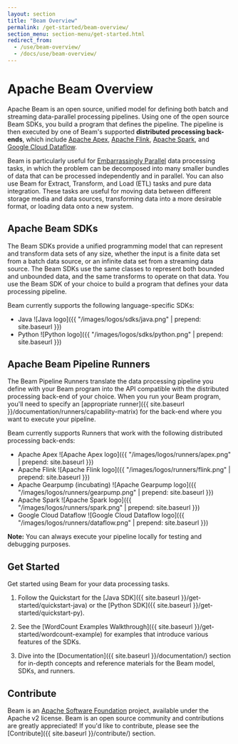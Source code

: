 ```yaml
---
layout: section
title: "Beam Overview"
permalink: /get-started/beam-overview/
section_menu: section-menu/get-started.html
redirect_from:
  - /use/beam-overview/
  - /docs/use/beam-overview/
---
```


# Apache Beam Overview

Apache Beam is an open source, unified model for defining both batch and streaming data-parallel processing pipelines. Using one of the open source Beam SDKs, you build a program that defines the pipeline. The pipeline is then executed by one of Beam's supported **distributed processing back-ends**, which include [Apache Apex](http://apex.apache.org), [Apache Flink](http://flink.apache.org), [Apache Spark](http://spark.apache.org), and [Google Cloud Dataflow](https://cloud.google.com/dataflow).

Beam is particularly useful for [Embarrassingly Parallel](http://en.wikipedia.org/wiki/Embarassingly_parallel) data processing tasks, in which the problem can be decomposed into many smaller bundles of data that can be processed independently and in parallel. You can also use Beam for Extract, Transform, and Load (ETL) tasks and pure data integration. These tasks are useful for moving data between different storage media and data sources, transforming data into a more desirable format, or loading data onto a new system.

## Apache Beam SDKs

The Beam SDKs provide a unified programming model that can represent and transform data sets of any size, whether the input is a finite data set from a batch data source, or an infinite data set from a streaming data source. The Beam SDKs use the same classes to represent both bounded and unbounded data, and the same transforms to operate on that data. You use the Beam SDK of your choice to build a program that defines your data processing pipeline.

Beam currently supports the following language-specific SDKs:

* Java ![Java logo]({{ "/images/logos/sdks/java.png" | prepend: site.baseurl }})
* Python ![Python logo]({{ "/images/logos/sdks/python.png" | prepend: site.baseurl }})

## Apache Beam Pipeline Runners

The Beam Pipeline Runners translate the data processing pipeline you define with your Beam program into the API compatible with the distributed processing back-end of your choice. When you run your Beam program, you'll need to specify an [appropriate runner]({{ site.baseurl }}/documentation/runners/capability-matrix) for the back-end where you want to execute your pipeline.

Beam currently supports Runners that work with the following distributed processing back-ends:

* Apache Apex  ![Apache Apex logo]({{ "/images/logos/runners/apex.png" | prepend: site.baseurl }})
* Apache Flink ![Apache Flink logo]({{ "/images/logos/runners/flink.png" | prepend: site.baseurl }})
* Apache Gearpump (incubating) ![Apache Gearpump logo]({{ "/images/logos/runners/gearpump.png" | prepend: site.baseurl }})
* Apache Spark ![Apache Spark logo]({{ "/images/logos/runners/spark.png" | prepend: site.baseurl }})
* Google Cloud Dataflow ![Google Cloud Dataflow logo]({{ "/images/logos/runners/dataflow.png" | prepend: site.baseurl }})

**Note:** You can always execute your pipeline locally for testing and debugging purposes.

## Get Started

Get started using Beam for your data processing tasks.

1. Follow the Quickstart for the [Java SDK]({{ site.baseurl }}/get-started/quickstart-java) or the [Python SDK]({{ site.baseurl }}/get-started/quickstart-py).

2. See the [WordCount Examples Walkthrough]({{ site.baseurl }}/get-started/wordcount-example) for examples that introduce various features of the SDKs.

3. Dive into the [Documentation]({{ site.baseurl }}/documentation/) section for in-depth concepts and reference materials for the Beam model, SDKs, and runners.

## Contribute

Beam is an [Apache Software Foundation](http://www.apache.org) project, available under the Apache v2 license. Beam is an open source community and contributions are greatly appreciated! If you'd like to contribute, please see the [Contribute]({{ site.baseurl }}/contribute/) section.
